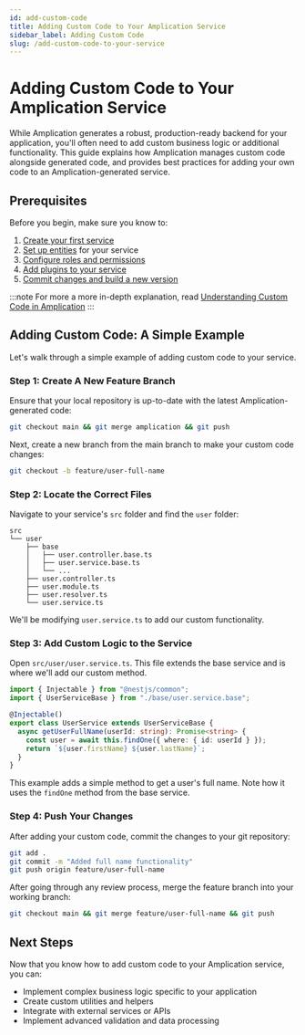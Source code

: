 ```yaml
---
id: add-custom-code
title: Adding Custom Code to Your Amplication Service
sidebar_label: Adding Custom Code
slug: /add-custom-code-to-your-service
---
```


# Adding Custom Code to Your Amplication Service

While Amplication generates a robust, production-ready backend for your application, you'll often need to add custom business logic or additional functionality. This guide explains how Amplication manages custom code alongside generated code, and provides best practices for adding your own code to an Amplication-generated service.

## Prerequisites

Before you begin, make sure you know to:

1. [Create your first service](/first-service/)
2. [Set up entities](/set-up-entities/) for your service
3. [Configure roles and permissions](/configure-roles-and-permissions/)
4. [Add plugins to your service](/add-plugins-service/)
5. [Commit changes and build a new version](/commit-and-build-new-versions/)

:::note
For more a more in-depth explanation, read [Understanding Custom Code in Amplication](/custom-code-overview/)
:::

## Adding Custom Code: A Simple Example

Let's walk through a simple example of adding custom code to your service.

### Step 1: Create A New Feature Branch

Ensure that your local repository is up-to-date with the latest Amplication-generated code:

```bash
git checkout main && git merge amplication && git push
```

Next, create a new branch from the main branch to make your custom code changes:

```bash
git checkout -b feature/user-full-name
```

### Step 2: Locate the Correct Files

Navigate to your service's `src` folder and find the `user` folder:

```
src
└── user
    ├── base
    │   ├── user.controller.base.ts
    │   ├── user.service.base.ts
    │   └── ...
    ├── user.controller.ts
    ├── user.module.ts
    ├── user.resolver.ts
    └── user.service.ts
```

We'll be modifying `user.service.ts` to add our custom functionality.

### Step 3: Add Custom Logic to the Service

Open `src/user/user.service.ts`. This file extends the base service and is where we'll add our custom method.

```typescript
import { Injectable } from "@nestjs/common";
import { UserServiceBase } from "./base/user.service.base";

@Injectable()
export class UserService extends UserServiceBase {
  async getUserFullName(userId: string): Promise<string> {
    const user = await this.findOne({ where: { id: userId } });
    return `${user.firstName} ${user.lastName}`;
  }
}
```

This example adds a simple method to get a user's full name. Note how it uses the `findOne` method from the base service.

### Step 4: Push Your Changes

After adding your custom code, commit the changes to your git repository:

```bash
git add .
git commit -m "Added full name functionality"
git push origin feature/user-full-name
```

After going through any review process, merge the feature branch into your working branch:

```bash
git checkout main && git merge feature/user-full-name && git push
```

## Next Steps

Now that you know how to add custom code to your Amplication service, you can:

- Implement complex business logic specific to your application
- Create custom utilities and helpers
- Integrate with external services or APIs
- Implement advanced validation and data processing
